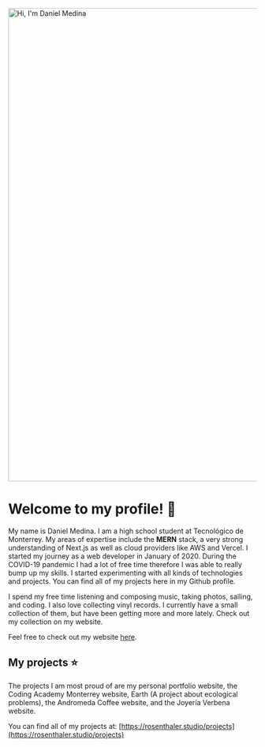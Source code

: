 <img width="960" alt="Hi, I'm Daniel Medina" src="https://user-images.githubusercontent.com/49281837/183480799-f56a63ac-056b-4619-a8c3-2fe0789220bd.png">

# Welcome to my profile! :seedling:

My name is Daniel Medina. I am a high school student at Tecnológico de Monterrey. My areas of expertise include the **MERN** stack, a very strong understanding of Next.js as well as cloud providers like AWS and Vercel. I started my journey as a web developer in January of 2020. During the COVID-19 pandemic I had a lot of free time therefore I was able to really bump up my skills. I started experimenting with all kinds of technologies and projects. You can find all of my projects here in my Github profile.


I spend my free time listening and composing music, taking photos, sailing, and coding. I also love collecting vinyl records. I currently have a small collection of them, but have been getting more and more lately. Check out my collection on my website.

Feel free to check out my website [here](https://rosenthaler.studio/). 

## My projects ⭐️
The projects I am most proud of are my personal portfolio website, the Coding Academy Monterrey website, Earth (A project about ecological problems), the Andromeda Coffee website, and the Joyería Verbena website. 

You can find all of my projects at: [https://rosenthaler.studio/projects](https://rosenthaler.studio/projects)
